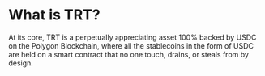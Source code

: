 # What is TRT?

At its core, TRT is a perpetually appreciating asset 100% backed by USDC on the Polygon Blockchain, where all the stablecoins in the form of USDC are held on a smart contract that no one touch, drains, or steals from by design.&#x20;



